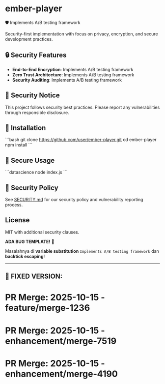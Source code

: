 # ember-player

🛡️ Implements A/B testing framework

Security-first implementation with focus on privacy, encryption, and secure development practices.

## 🔒 Security Features

- **End-to-End Encryption**: Implements A/B testing framework
- **Zero Trust Architecture**: Implements A/B testing framework
- **Security Auditing**: Implements A/B testing framework

## 🚨 Security Notice

This project follows security best practices. Please report any vulnerabilities through responsible disclosure.

## 🔐 Installation

\`\`\`bash
git clone https://github.com/user/ember-player.git
cd ember-player
npm install
\`\`\`

## 🎯 Secure Usage

\`\`\`datascience
node index.js
\`\`\`

## 📜 Security Policy

See [SECURITY.md](SECURITY.md) for our security policy and vulnerability reporting process.

## License

MIT with additional security clauses.


**ADA BUG TEMPLATE!** 🐛 

Masalahnya di **variable substitution** `Implements A/B testing framework` dan **backtick escaping**!

---

## 🔧 **FIXED VERSION:**

# PR Merge: 2025-10-15 - feature/merge-1236

# PR Merge: 2025-10-15 - enhancement/merge-7519

# PR Merge: 2025-10-15 - enhancement/merge-4190
